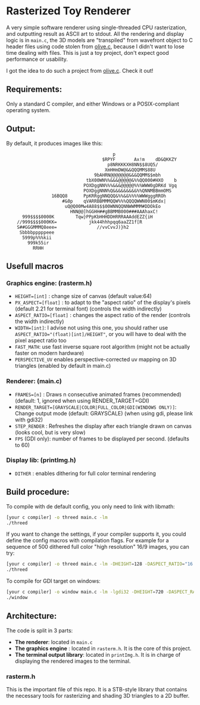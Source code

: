 # Rasterized Toy Renderer

A very simple software renderer using single-threaded CPU rasterization, and outputting result as ASCII art to stdout. All the rendering and display logic is in `main.c`, the 3D models are "transpiled" from wavefront object to C header files using code stolen from [olive.c](https://github.com/tsoding/olive.c/tree/master/tools), because I didn't want to lose time dealing with files.
This is just a toy project, don't expect good performance or usability.

I got the idea to do such a project from [olive.c](https://github.com/tsoding/olive.c). Check it out!

## Requirements:

Only a standard C compiler, and either Windows or a POSIX-compliant operating system.

## Output:

By default, it produces images like this:

```
                                        p
                                    $RPYF       Ax!m    dD&QKKZY
                                      p8NRKKKXH8NN$$8UQ5/
                                     XmHHmDW@&&QQQMM$88U
                                 9bAHRN@@@@@@@&&&QQMM$$mbh
                              tbX00WN%%&&&@@@@@&%%QQ000#HXO    b
                             POXDggNN%%%&&&@@@@@%%%WWW0gDRKd Vgq
                             POXDggNNN%Q&&&&&&&&&%%QNNMBBmmOMS
                 16BQQ8      PpKRRggNNQQQ&%%&&%%%%WWWgggRROh
                     #&0p    qVARRBBMMMQQW%%%QQQQWWN00$mKdx|
                      uQ@Q00Mw4A88$$$00WNNQQNNWWMMM#DDOkEo
                        HNN@@]hGGHH##gBBMMB000###AAAhaxC!
      999$$$$0000K        Tqw}PPpKbHHHDDHRRRAAAddEZZ{iH
    //999$$$$000KK=            jkk44hhhpqq6aaZZ1f[R
    S##GGGMMMQ8eee=               //vvCvvJ)}h2
     Sbbbbpppppeee
      5999p%%%kii
        999k55ir
          RRHH

```

## Usefull macros

### Graphics engine: (rasterm.h)

- `HEIGHT=[int]` : change size of canvas (default value:64)
- `PX_ASPECT=[float]` : to adapt to the "aspect ratio" of the display's pixels (default 2.21 for terminal font) (controls the width indirectly)
- `ASPECT_RATIO=[float]` : changes the aspect ratio of the render (controls the width indirectly)
- `WIDTH=[int]`: I advise not using this one, you should rather use `ASPECT_RATIO="(float)[int]/HEIGHT"`, or you will have to deal with the pixel aspect ratio too
- `FAST_MATH`: use fast inverse square root algorithm (might not be actually faster on modern hardware)
- `PERSPECTIVE_UV` enables perspective-corrected uv mapping on 3D triangles (enabled by default in main.c)

### Renderer: (main.c)

- `FRAMES=[n]` : Draws n consecutive animated frames (recommended) (default: 1, ignored when using RENDER_TARGET=GDI)
- `RENDER_TARGET=[GRAYSCALE|COLOR|FULL_COLOR|GDI(WINDOWS ONLY)]`: Change output mode (default: GRAYSCALE) (when using gdi, please link with gdi32)
- `STEP_RENDER` : Refreshes the display after each triangle drawn on canvas (looks cool, but is very slow)
- `FPS` (GDI only): number of frames to be displayed per second. (defaults to 60)

### Display lib: (printImg.h)

- `DITHER` : enables dithering for full color terminal rendering

## Build procedure:

To compile with de default config, you only need to link with libmath:

```sh
[your c compiler] -o threed main.c -lm
./threed
```

If you want to change the settings, if your compiler supports it, you could define the config macros with compilation flags.
For example for a sequence of 500 dithered full color "high resolution" 16/9 images, you can try:

```sh
[your c compiler] -o threed main.c -lm -DHEIGHT=128 -DASPECT_RATIO="16./9." -DFRAMES=500 -DRENDER_TARGET=FULL_COLOR -DDITHER
./threed
```

To compile for GDI target on windows:

```sh
[your c compiler] -o window main.c -lm -lgdi32 -DHEIGHT=720 -DASPECT_RATIO="16./9." -DRENDER_TARGET=GDI -O3
./window
```

## Architecture:

The code is split in 3 parts:

- **The renderer**: located in `main.c`
- **The graphics engine** : located in `rasterm.h`. It is the core of this project.
- **The terminal output library**: located in `printImg.h`. It is in charge of displaying the rendered images to the terminal.

### rasterm.h

This is the important file of this repo.
It is a STB-style library that contains the necessary tools for rasterizing and shading 3D triangles to a 2D buffer.
